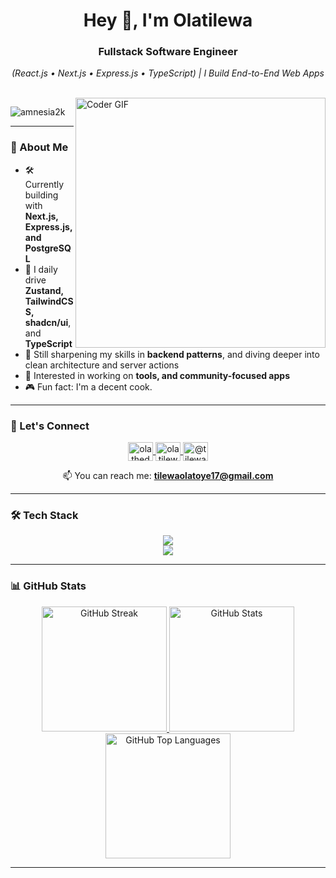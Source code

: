 <!-- ![MasterHead](https://user-images.githubusercontent.com/115386517/225841791-e6eb2fcf-6de1-45ec-a5e8-0c321f0af245.gif) -->

<h1 align="center">Hey 👋, I'm Olatilewa</h1>
<h3 align="center">Fullstack Software Engineer</h3>
<p align="center"><em>(React.js • Next.js • Express.js • TypeScript) | I Build End-to-End Web Apps</em></p>

<br/>

<img align="right" alt="Coder GIF" width="400" src="https://camo.githubusercontent.com/4d9f5ecceb711eec6e2018f38a5677dc657c9738d4a65ba3b928c41c0a45b439/68747470733a2f2f6d69726f2e6d656469756d2e636f6d2f6d61782f313336302f302a37513379765349765f7430696f4a2d5a2e676966" />

<p align="left">
  <img src="https://komarev.com/ghpvc/?username=amnesia2k&label=Profile%20views&color=0e75b6&style=flat" alt="amnesia2k" />
</p>

---


### 🚀 About Me

- 🛠 Currently building with **Next.js, Express.js, and PostgreSQL**
- 🔁 I daily drive **Zustand, TailwindCSS, shadcn/ui**, and **TypeScript**
- 🧠 Still sharpening my skills in **backend patterns**, and diving deeper into clean architecture and server actions
- 🎯 Interested in working on **tools, and community-focused apps**
- 🎮 Fun fact: I'm a decent cook.

---

### 🤝 Let's Connect

<div align="center">
  <a href="https://x/@olathedev_" target="blank">
    <img align="center" src="https://raw.githubusercontent.com/rahuldkjain/github-profile-readme-generator/master/src/images/icons/Social/twitter.svg" alt="olathedev_" height="30" width="40" />
  </a>
  <a href="https://linkedin.com/in/olatilewaolatoye" target="blank">
    <img align="center" src="https://raw.githubusercontent.com/rahuldkjain/github-profile-readme-generator/master/src/images/icons/Social/linked-in-alt.svg" alt="olatilewaolatoye" height="30" width="40" />
  </a>
  <a href="https://medium.com/@tilewaolatoye17" target="blank">
    <img align="center" src="https://raw.githubusercontent.com/rahuldkjain/github-profile-readme-generator/master/src/images/icons/Social/medium.svg" alt="@tilewaolatoye17" height="30" width="40" />
  </a>
  
📫 You can reach me: **tilewaolatoye17@gmail.com**
</div>


---

### 🛠 Tech Stack

<div align="center">
  <img src="https://skillicons.dev/icons?i=typescript,react,next,nodejs,express,tailwind" />
  <br />
  <img src="https://skillicons.dev/icons?i=postgresql,prisma,git,vscode,figma" />
</div>

---

### 📊 GitHub Stats

<div align="center">
  <a href="https://github.com/amnesia2k/github-readme-streak-stats">
    <img height="200" src="https://github-readme-streak-stats.herokuapp.com?user=amnesia2k&theme=tokyonight&hide_border=true" alt="GitHub Streak" />
  </a>
  <a href="https://github.com/amnesia2k/github-readme-stats">
    <img height="200" src="https://github-readme-stats.vercel.app/api?username=amnesia2k&show_icons=true&theme=tokyonight&hide_border=true" alt="GitHub Stats" />
  </a>
  <a href="https://github.com/amnesia2k/github-readme-stats">
    <img height="200" src="https://github-readme-stats.vercel.app/api/top-langs/?username=amnesia2k&layout=compact&theme=tokyonight&hide_border=true" alt="GitHub Top Languages" />
  </a>
</div>

---
